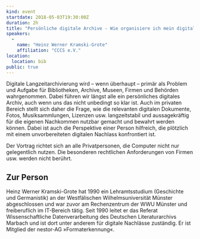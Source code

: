 ```yaml
---
kind: event
startdate: 2018-05-03T19:30:00Z
duration: 2h
title: "Persönliche digitale Archive - Wie organisiere ich mein digitales Vermächtnis?"
speakers:
  -
    name: "Heinz Werner Kramski-Grote"
    affiliation: "CCCS e.V."
location:
  location: bib
public: true
---
```

Digitale Langzeitarchivierung wird – wenn überhaupt – primär als
Problem und Aufgabe für Bibliotheken, Archive, Museen, Firmen und
Behörden wahrgenommen. Dabei führen wir längst alle ein persönliches
digitales Archiv, auch wenn uns das nicht unbedingt so klar ist.
Auch im privaten Bereich stellt sich daher die Frage, wie die relevanten
digitalen Dokumente, Fotos, Musiksammlungen, Lizenzen usw.
langzeitstabil und aussagekräftig für die eigenen Nachkommen nutzbar
gemacht und bewahrt werden können. Dabei ist auch die Perspektive einer
Person hilfreich, die plötzlich mit einem unvorbereiteten digitalen
Nachlass konfrontiert ist.

Der Vortrag richtet sich an alle Privatpersonen, die Computer nicht nur
gelegentlich nutzen. Die besonderen rechtlichen Anforderungen von Firmen
usw. werden nicht berührt.

## Zur Person

Heinz Werner Kramski-Grote hat 1990 ein Lehramtsstudium (Geschichte und
Germanistik) an der Westfälischen Wilhelmsuniversität Münster
abgeschlossen und war zuvor am Rechenzentrum der WWU Münster und
freiberuflich im IT-Bereich tätig. Seit 1990 leitet er das Referat
Wissenschaftliche Datenverarbeitung des Deutschen Literaturarchivs
Marbach und ist dort unter anderem für digitale Nachlässe zuständig. Er
ist Mitglied der nestor-AG »Formaterkennung«.
